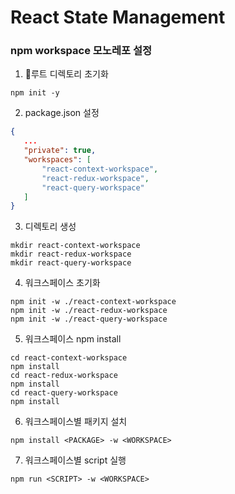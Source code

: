 # React State Management

### npm workspace 모노레포 설정
1. 루트 디렉토리 초기화
```
npm init -y
```
   
2. package.json 설정
```json
{
   ...
   "private": true,
   "workspaces": [
       "react-context-workspace",
       "react-redux-workspace",
       "react-query-workspace"
   ]
}
```

3. 디렉토리 생성
```
mkdir react-context-workspace
mkdir react-redux-workspace
mkdir react-query-workspace
```

4. 워크스페이스 초기화
```
npm init -w ./react-context-workspace
npm init -w ./react-redux-workspace
npm init -w ./react-query-workspace
```

5. 워크스페이스 npm install
```
cd react-context-workspace 
npm install
cd react-redux-workspace 
npm install
cd react-query-workspace 
npm install
```

6. 워크스페이스별 패키지 설치
```
npm install <PACKAGE> -w <WORKSPACE>
```

7. 워크스페이스별 script 실행
```
npm run <SCRIPT> -w <WORKSPACE>
```
